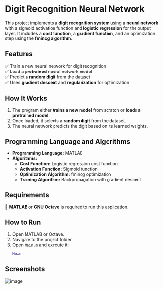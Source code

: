 # Digit Recognition Neural Network  

This project implements a **digit recognition system** using a **neural network** with a sigmoid activation function and **logistic regression** for the output layer. It includes a **cost function**, a **gradient function**, and an optimization step using the **fmincg algorithm**.  

## Features  
✅ Train a new neural network for digit recognition  
✅ Load a **pretrained** neural network model  
✅ Predict a **random digit** from the dataset  
✅ Uses **gradient descent** and **regularization** for optimization  

## How It Works  
1. The program either **trains a new model** from scratch or **loads a pretrained model**.  
2. Once loaded, it selects a **random digit** from the dataset.  
3. The neural network predicts the digit based on its learned weights.  

## Programming Language and Algorithms  
- **Programming Language:** MATLAB  
- **Algorithms:**  
  - **Cost Function:** Logistic regression cost function
  - **Activation Function:** Sigmoid function  
  - **Optimization Algorithm:** fmincg optimization  
  - **Training Algorithm:** Backpropagation with gradient descent  

## Requirements  
🔹 **MATLAB** or **GNU Octave** is required to run this application.  

## How to Run  
1. Open MATLAB or Octave.  
2. Navigate to the project folder.  
3. Open `Main.m` and execute it:  
   ```matlab
   Main

## Screenshots
![image](https://github.com/user-attachments/assets/64238c54-7a8e-49c5-9ade-30b615ff979e)
